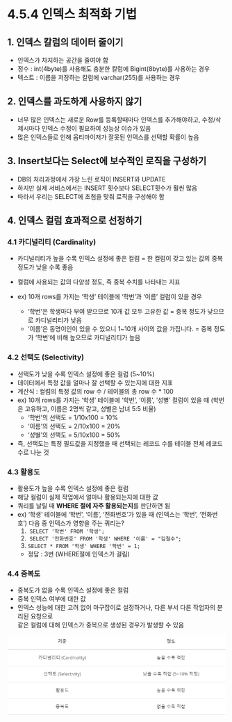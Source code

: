 # 4.5.4 인덱스 최적화 기법

## 1. 인덱스 칼럼의 데이터 줄이기
- 인덱스가 차지하는 공간을 줄여야 함
- 정수 :  int(4byte)를 사용해도 충분한 칼럼에 Bigint(8byte)를 사용하는 경우
- 텍스트 : 이름을 저장하는 칼럼에 varchar(255)를 사용하는 경우
 
## 2. 인덱스를 과도하게 사용하지 않기
- 너무 많은 인덱스는 새로운 Row를 등록할때마다 인덱스를 추가해야하고, 수정/삭제시마다 인덱스 수정이 필요하여 성능상 이슈가 있음
-  많은 인덱스들로 인해 옵티마이저가 잘못된 인덱스를 선택할 확률이 높음

## 3. Insert보다는 Select에 보수적인 로직을 구성하기
- DB의 처리과정에서 가장 느린 로직이 INSERT와 UPDATE
- 하지만 실제 서비스에서는 INSERT 횟수보다 SELECT횟수가 훨씬 많음
- 따라서 우리는 SELECT에 초첨을 맞춰 로직을 구성해야 함

## 4. 인덱스 컬럼 효과적으로 선정하기

### 4.1 카디널리티 (Cardinality)
- 카디널리티가 높을 수록 인덱스 설정에 좋은 컬럼
  = 한 컬럼이 갖고 있는 값의 중복 정도가 낮을 수록 좋음
- 컬럼에 사용되는 값의 다양성 정도, 즉 중복 수치를 나타내는 지표
- ex) 10개 rows를 가지는 ‘학생’ 테이블에 ‘학번’과 ‘이름’ 컬럼이 있을 경우

	-   ‘학번’은 학생마다 부여 받으므로 10개 값 모두 고유한 값
	    = 중복 정도가 낮으므로 카디널리티가 낮음
	-   ‘이름’은 동명이인이 있을 수 있으니 1~10개 사이의 값을 가집니다.
	    = 중복 정도가 ‘학번’에 비해 높으므로 카디널리티가 높음

### 4.2 선택도 (Selectivity)
- 선택도가 낮을 수록 인덱스 설정에 좋은 컬럼 (5~10%)
- 데이터에서 특정 값을 얼마나 잘 선택할 수 있는지에 대한 지표
- 계산식 : 컬럼의 특정 값의 row 수 / 테이블의 총 row 수 * 100  
- ex) 10개 rows를 가지는 ‘학생’ 테이블에 ‘학번’, ‘이름’, ‘성별’ 컬럼이 있을 때 (학번은 고유하고, 이름은 2명씩 같고, 성별은 남녀 5:5 비율)
	-   ‘학번’의 선택도 = 1/10x100 = 10%
	-   ‘이름’의 선택도 = 2/10x100 = 20%
	-   ‘성별’의 선택도 = 5/10x100 = 50%
- 즉, 선택도는 특정 필드값을 지정했을 때 선택되는 레코드 수를 테이블 전체 레코드 수로 나눈 것

### 4.3 활용도
- 활용도가 높을 수록 인덱스 설정에 좋은 컬럼
- 해당 컬럼이 실제 작업에서 얼마나 활용되는지에 대한 값 
- 쿼리를 날릴 때 **WHERE 절에 자주 활용되는지**를 판단하면 됨
- ex) ‘학생’ 테이블에 ‘학번’, ‘이름’, ‘전화번호’가 있을 때 (인덱스는 ‘학번’, ‘전화번호’) 다음 중 인덱스가 영향을 주는 쿼리는?
	1.  `SELECT '학번' FROM '학생';`
	2.  `SELECT '전화번호' FROM '학생' WHERE '이름' = "김철수";`
	3. `SELECT * FROM '학생' WHERE '학번' = 1;`
	- 정답 : 3번 (WHERE절에 인덱스가 걸림)

### 4.4 중복도
- 중복도가 없을 수록 인덱스 설정에 좋은 컬럼
- 중복 인덱스 여부에 대한 값
- 인덱스 성능에 대한 고려 없이 마구잡이로 설정하거나, 다른 부서 다른 작업자의 분리된 요청으로  
같은 컬럼에 대해 인덱스가 중복으로 생성된 경우가 발생할 수 있음

![](../../img/Index_summery_01.png)